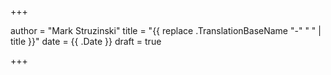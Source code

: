 +++

author = "Mark Struzinski"
title = "{{ replace .TranslationBaseName "-" " " | title }}"
date = {{ .Date }}
draft = true

+++
